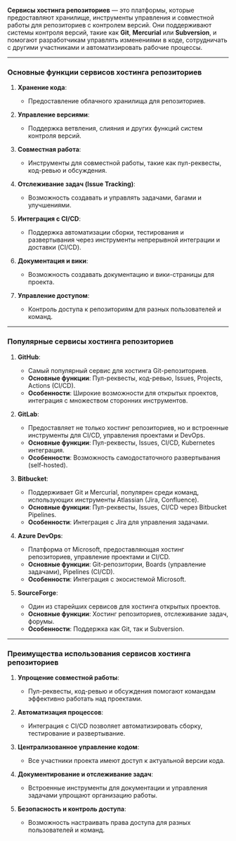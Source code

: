 **Сервисы хостинга репозиториев** — это платформы, которые предоставляют хранилище, инструменты управления и совместной работы для репозиториев с контролем версий. Они поддерживают системы контроля версий, такие как **Git**, **Mercurial** или **Subversion**, и помогают разработчикам управлять изменениями в коде, сотрудничать с другими участниками и автоматизировать рабочие процессы.

---

### Основные функции сервисов хостинга репозиториев

1. **Хранение кода**:  
   - Предоставление облачного хранилища для репозиториев.  

2. **Управление версиями**:  
   - Поддержка ветвления, слияния и других функций систем контроля версий.  

3. **Совместная работа**:  
   - Инструменты для совместной работы, такие как пул-реквесты, код-ревью и обсуждения.  

4. **Отслеживание задач (Issue Tracking)**:  
   - Возможность создавать и управлять задачами, багами и улучшениями.  

5. **Интеграция с CI/CD**:  
   - Поддержка автоматизации сборки, тестирования и развертывания через инструменты непрерывной интеграции и доставки (CI/CD).  

6. **Документация и вики**:  
   - Возможность создавать документацию и вики-страницы для проекта.  

7. **Управление доступом**:  
   - Контроль доступа к репозиториям для разных пользователей и команд.  

---

### Популярные сервисы хостинга репозиториев

1. **GitHub**:  
   - Самый популярный сервис для хостинга Git-репозиториев.  
   - **Основные функции**: Пул-реквесты, код-ревью, Issues, Projects, Actions (CI/CD).  
   - **Особенности**: Широкие возможности для открытых проектов, интеграция с множеством сторонних инструментов.  

2. **GitLab**:  
   - Предоставляет не только хостинг репозиториев, но и встроенные инструменты для CI/CD, управления проектами и DevOps.  
   - **Основные функции**: Пул-реквесты, Issues, CI/CD, Kubernetes интеграция.  
   - **Особенности**: Возможность самодостаточного развертывания (self-hosted).  

3. **Bitbucket**:  
   - Поддерживает Git и Mercurial, популярен среди команд, использующих инструменты Atlassian (Jira, Confluence).  
   - **Основные функции**: Пул-реквесты, Issues, CI/CD через Bitbucket Pipelines.  
   - **Особенности**: Интеграция с Jira для управления задачами.  

4. **Azure DevOps**:  
   - Платформа от Microsoft, предоставляющая хостинг репозиториев, управление проектами и CI/CD.  
   - **Основные функции**: Git-репозитории, Boards (управление задачами), Pipelines (CI/CD).  
   - **Особенности**: Интеграция с экосистемой Microsoft.  

5. **SourceForge**:  
   - Один из старейших сервисов для хостинга открытых проектов.  
   - **Основные функции**: Хостинг репозиториев, отслеживание задач, форумы.  
   - **Особенности**: Поддержка как Git, так и Subversion.  

---

### Преимущества использования сервисов хостинга репозиториев

1. **Упрощение совместной работы**:  
   - Пул-реквесты, код-ревью и обсуждения помогают командам эффективно работать над проектами.  

2. **Автоматизация процессов**:  
   - Интеграция с CI/CD позволяет автоматизировать сборку, тестирование и развертывание.  

3. **Централизованное управление кодом**:  
   - Все участники проекта имеют доступ к актуальной версии кода.  

4. **Документирование и отслеживание задач**:  
   - Встроенные инструменты для документации и управления задачами упрощают организацию работы.  

5. **Безопасность и контроль доступа**:  
   - Возможность настраивать права доступа для разных пользователей и команд.  
